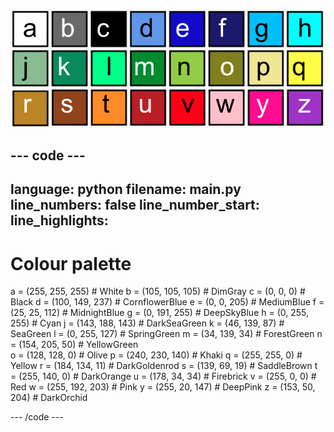 ![A grid of 26 coloured squares each representing one of the colours in the colour palette. Each square has a letter on it from a to z.](images/ambient-letters.png)

--- code ---
---
language: python
filename: main.py
line_numbers: false
line_number_start: 
line_highlights: 
---
 # Colour palette
 a = (255, 255, 255) # White
 b = (105, 105, 105) # DimGray
 c = (0, 0, 0) # Black
 d = (100, 149, 237) # CornflowerBlue
 e = (0, 0, 205) # MediumBlue
 f = (25, 25, 112) # MidnightBlue
 g = (0, 191, 255) # DeepSkyBlue
 h = (0, 255, 255) # Cyan
 j = (143, 188, 143) # DarkSeaGreen
 k = (46, 139, 87) # SeaGreen
 l = (0, 255, 127) # SpringGreen
 m = (34, 139, 34) # ForestGreen
 n = (154, 205, 50) # YellowGreen    
 o = (128, 128, 0) # Olive
 p = (240, 230, 140) # Khaki
 q = (255, 255, 0) # Yellow
 r = (184, 134, 11) # DarkGoldenrod
 s = (139, 69, 19) # SaddleBrown
 t = (255, 140, 0) # DarkOrange
 u = (178, 34, 34) # Firebrick
 v = (255, 0, 0) # Red
 w = (255, 192, 203) # Pink
 y = (255, 20, 147) # DeepPink
 z = (153, 50, 204) # DarkOrchid
 
--- /code ---

